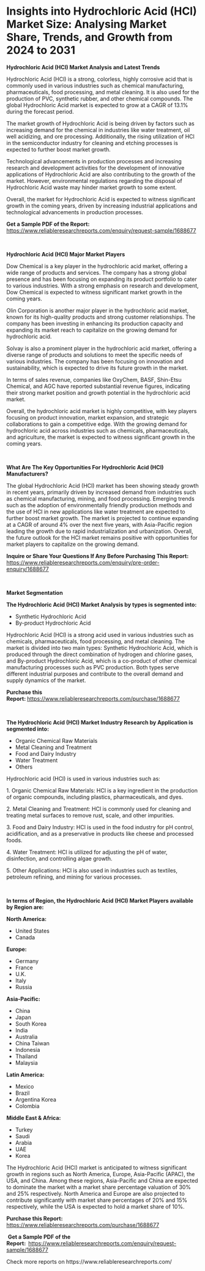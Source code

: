 <p><h1>Insights into Hydrochloric Acid (HCl) Market Size: Analysing Market Share, Trends, and Growth from 2024 to 2031</h1></p><p><strong>Hydrochloric Acid (HCl) Market Analysis and Latest Trends</strong></p>
<p><p>Hydrochloric Acid (HCl) is a strong, colorless, highly corrosive acid that is commonly used in various industries such as chemical manufacturing, pharmaceuticals, food processing, and metal cleaning. It is also used for the production of PVC, synthetic rubber, and other chemical compounds. The global Hydrochloric Acid market is expected to grow at a CAGR of 13.1% during the forecast period.</p><p>The market growth of Hydrochloric Acid is being driven by factors such as increasing demand for the chemical in industries like water treatment, oil well acidizing, and ore processing. Additionally, the rising utilization of HCl in the semiconductor industry for cleaning and etching processes is expected to further boost market growth.</p><p>Technological advancements in production processes and increasing research and development activities for the development of innovative applications of Hydrochloric Acid are also contributing to the growth of the market. However, environmental regulations regarding the disposal of Hydrochloric Acid waste may hinder market growth to some extent.</p><p>Overall, the market for Hydrochloric Acid is expected to witness significant growth in the coming years, driven by increasing industrial applications and technological advancements in production processes.</p></p>
<p><strong>Get a Sample PDF of the Report:&nbsp;</strong> <a href="https://www.reliableresearchreports.com/enquiry/request-sample/1688677">https://www.reliableresearchreports.com/enquiry/request-sample/1688677</a></p>
<p>&nbsp;</p>
<p><strong>Hydrochloric Acid (HCl) Major Market Players</strong></p>
<p><p>Dow Chemical is a key player in the hydrochloric acid market, offering a wide range of products and services. The company has a strong global presence and has been focusing on expanding its product portfolio to cater to various industries. With a strong emphasis on research and development, Dow Chemical is expected to witness significant market growth in the coming years.</p><p>Olin Corporation is another major player in the hydrochloric acid market, known for its high-quality products and strong customer relationships. The company has been investing in enhancing its production capacity and expanding its market reach to capitalize on the growing demand for hydrochloric acid.</p><p>Solvay is also a prominent player in the hydrochloric acid market, offering a diverse range of products and solutions to meet the specific needs of various industries. The company has been focusing on innovation and sustainability, which is expected to drive its future growth in the market.</p><p>In terms of sales revenue, companies like OxyChem, BASF, Shin-Etsu Chemical, and AGC have reported substantial revenue figures, indicating their strong market position and growth potential in the hydrochloric acid market.</p><p>Overall, the hydrochloric acid market is highly competitive, with key players focusing on product innovation, market expansion, and strategic collaborations to gain a competitive edge. With the growing demand for hydrochloric acid across industries such as chemicals, pharmaceuticals, and agriculture, the market is expected to witness significant growth in the coming years.</p></p>
<p>&nbsp;</p>
<p><strong>What Are The Key Opportunities For Hydrochloric Acid (HCl) Manufacturers?</strong></p>
<p><p>The global Hydrochloric Acid (HCl) market has been showing steady growth in recent years, primarily driven by increased demand from industries such as chemical manufacturing, mining, and food processing. Emerging trends such as the adoption of environmentally friendly production methods and the use of HCl in new applications like water treatment are expected to further boost market growth. The market is projected to continue expanding at a CAGR of around 4% over the next five years, with Asia-Pacific region leading the growth due to rapid industrialization and urbanization. Overall, the future outlook for the HCl market remains positive with opportunities for market players to capitalize on the growing demand.</p></p>
<p><strong>Inquire or Share Your Questions If Any Before Purchasing This Report:</strong> <a href="https://www.reliableresearchreports.com/enquiry/pre-order-enquiry/1688677">https://www.reliableresearchreports.com/enquiry/pre-order-enquiry/1688677</a></p>
<p>&nbsp;</p>
<p><strong>Market Segmentation</strong></p>
<p><strong>The Hydrochloric Acid (HCl) Market Analysis by types is segmented into:</strong></p>
<p><ul><li>Synthetic Hydrochloric Acid</li><li>By-product Hydrochloric Acid</li></ul></p>
<p><p>Hydrochloric Acid (HCl) is a strong acid used in various industries such as chemicals, pharmaceuticals, food processing, and metal cleaning. The market is divided into two main types: Synthetic Hydrochloric Acid, which is produced through the direct combination of hydrogen and chlorine gases, and By-product Hydrochloric Acid, which is a co-product of other chemical manufacturing processes such as PVC production. Both types serve different industrial purposes and contribute to the overall demand and supply dynamics of the market.</p></p>
<p><strong>Purchase this Report:&nbsp;</strong><a href="https://www.reliableresearchreports.com/purchase/1688677">https://www.reliableresearchreports.com/purchase/1688677</a></p>
<p>&nbsp;</p>
<p><strong>The Hydrochloric Acid (HCl) Market Industry Research by Application is segmented into:</strong></p>
<p><ul><li>Organic Chemical Raw Materials</li><li>Metal Cleaning and Treatment</li><li>Food and Dairy Industry</li><li>Water Treatment</li><li>Others</li></ul></p>
<p><p>Hydrochloric acid (HCl) is used in various industries such as:</p><p>1. Organic Chemical Raw Materials: HCl is a key ingredient in the production of organic compounds, including plastics, pharmaceuticals, and dyes.</p><p>2. Metal Cleaning and Treatment: HCl is commonly used for cleaning and treating metal surfaces to remove rust, scale, and other impurities.</p><p>3. Food and Dairy Industry: HCl is used in the food industry for pH control, acidification, and as a preservative in products like cheese and processed foods.</p><p>4. Water Treatment: HCl is utilized for adjusting the pH of water, disinfection, and controlling algae growth.</p><p>5. Other Applications: HCl is also used in industries such as textiles, petroleum refining, and mining for various processes.</p></p>
<p>&nbsp;</p>
<p><strong>In terms of Region, the Hydrochloric Acid (HCl) Market Players available by Region are:</strong></p>
<p>
    <p> <strong> North America: </strong>
        <ul>
            <li>United States</li>
            <li>Canada</li>
        </ul>
        </p> 
    <p> <strong> Europe: </strong>
        <ul>
            <li>Germany</li>
            <li>France</li>
            <li>U.K.</li>
            <li>Italy</li>
            <li>Russia</li>
        </ul>
        </p> 
    <p> <strong> Asia-Pacific: </strong>
        <ul>
            <li>China</li>
            <li>Japan</li>
            <li>South Korea</li>
            <li>India</li>
            <li>Australia</li>
            <li>China Taiwan</li>
            <li>Indonesia</li>
            <li>Thailand</li>
            <li>Malaysia</li>
        </ul>
        </p> 
    <p> <strong> Latin America: </strong>
        <ul>
            <li>Mexico</li>
            <li>Brazil</li>
            <li>Argentina Korea</li>
            <li>Colombia</li>
        </ul>
        </p> 
    <p> <strong> Middle East & Africa: </strong>
        <ul>
            <li>Turkey</li>
            <li>Saudi</li>
            <li>Arabia</li>
            <li>UAE</li>
            <li>Korea</li>
        </ul>
    </p>
    </p>
<p><p>The Hydrochloric Acid (HCl) market is anticipated to witness significant growth in regions such as North America, Europe, Asia-Pacific (APAC), the USA, and China. Among these regions, Asia-Pacific and China are expected to dominate the market with a market share percentage valuation of 30% and 25% respectively. North America and Europe are also projected to contribute significantly with market share percentages of 20% and 15% respectively, while the USA is expected to hold a market share of 10%.</p></p>
<p><strong>Purchase this Report: </strong><a href="https://www.reliableresearchreports.com/purchase/1688677">https://www.reliableresearchreports.com/purchase/1688677</a></p>
<p>&nbsp;<strong>Get a Sample PDF of the Report:&nbsp;&nbsp;</strong><a href="https://www.reliableresearchreports.com/enquiry/request-sample/1688677">https://www.reliableresearchreports.com/enquiry/request-sample/1688677</a></p>
<p><strong></strong></p>
<p>Check more reports on https://www.reliableresearchreports.com/</p>